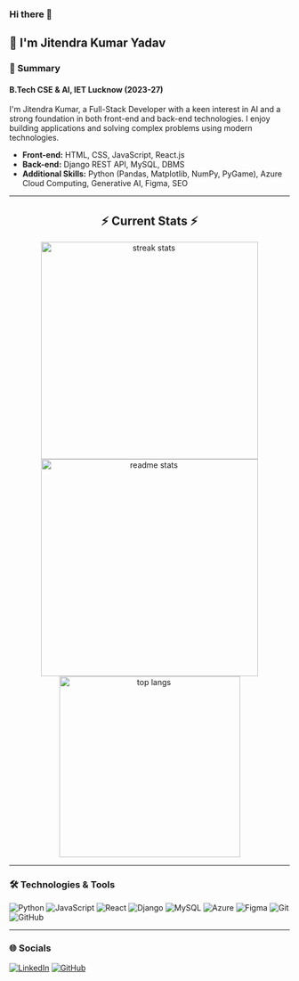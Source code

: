 ### Hi there 👋

## 🤵 I'm Jitendra Kumar Yadav

### 🌟 Summary
#### B.Tech CSE & AI, IET Lucknow (2023-27)

I'm Jitendra Kumar, a Full-Stack Developer with a keen interest in AI and a strong foundation in both front-end and back-end technologies. I enjoy building applications and solving complex problems using modern technologies.

- **Front-end:** HTML, CSS, JavaScript, React.js
- **Back-end:** Django REST API, MySQL, DBMS
- **Additional Skills:** Python (Pandas, Matplotlib, NumPy, PyGame), Azure Cloud Computing, Generative AI, Figma, SEO

---
<h2 align="center">⚡ Current Stats ⚡</h2>

<div align=center>
  <img width=390 src="https://streak-stats.demolab.com/?user=zsquare12&count_private=true&theme=react&border_radius=10" alt="streak stats"/>
  <img width=390 src="https://github-readme-stats.vercel.app/api?username=zsquare12&count_private=true&show_icons=true&theme=react&rank_icon=github&border_radius=10" alt="readme stats" />
  <img width=325 align="center" src="https://github-readme-stats.vercel.app/api/top-langs/?username=zsquare12&count_private=true&langs_count=8&layout=compact&theme=react&border_radius=10&size_weight=0.5&count_weight=0.5&exclude_repo=github-readme-stats" alt="top langs" />
</div>

---
### 🛠️ Technologies & Tools

![Python](https://img.shields.io/badge/-Python-333?style=flat&logo=python)
![JavaScript](https://img.shields.io/badge/-JavaScript-333?style=flat&logo=javascript)
![React](https://img.shields.io/badge/-React-333?style=flat&logo=react)
![Django](https://img.shields.io/badge/-Django-333?style=flat&logo=django)
![MySQL](https://img.shields.io/badge/-MySQL-333?style=flat&logo=mysql)
![Azure](https://img.shields.io/badge/-Azure-333?style=flat&logo=microsoft-azure)
![Figma](https://img.shields.io/badge/-Figma-333?style=flat&logo=figma)
![Git](https://img.shields.io/badge/-Git-333?style=flat&logo=git)
![GitHub](https://img.shields.io/badge/-GitHub-333?style=flat&logo=github)

---

### 🌐 Socials

[![LinkedIn](https://img.shields.io/badge/LinkedIn-Profile-blue)](https://www.linkedin.com/in/jitendra-ky)
[![GitHub](https://img.shields.io/badge/-GitHub-333?style=flat&logo=github)](https://github.com/zsquare12)

